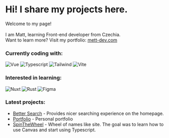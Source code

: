 <h1> Hi! I share my projects here.</h1>

<p>Welcome to my page!</br>
  </br>
  I am Matt, learning Front-end developer from Czechia.</br>
  Want to learn more? Visit my portfolio: <a href="https://www.mett-dev.com/">mett-dev.com</a>

  <h3>Currently coding with:</h3>
<p>
  <img alt="Vue" src="https://img.shields.io/badge/vuejs-%2335495e.svg?style=flat-square&logo=vuedotjs&logoColor=%234FC08D"/>
  <img alt="Typescript" src="https://img.shields.io/badge/typescript-%23007ACC.svg?style=flat-square&logo=typescript&logoColor=white"/>
  <img alt="Tailwind" src="https://img.shields.io/badge/tailwindcss-%2338B2AC.svg?style=flat-square&logo=tailwind-css&logoColor=white"/>
  <img alt="Vite" src="https://img.shields.io/badge/vite-%23646CFF.svg?style=flat-square&logo=vite&logoColor=white"/>
</p>

<h3>Interested in learning:</h3>
<p>
  <img alt="Nuxt" src="https://img.shields.io/badge/Nuxt-002E3B?style=flat-square&logo=nuxtdotjs&logoColor=#00DC82"/>
  <img alt="Rust" src="https://img.shields.io/badge/rust-%23000000.svg?style=flat-square&logo=rust&logoColor=white"/>
  <img alt="Figma" src="https://img.shields.io/badge/figma-%23F24E1E.svg?style=flat-square&logo=figma&logoColor=white"/>
</p>

<h3>Latest projects:</h3>
  <ul>
    <li>
     <a href="https://www.bettersrch.com/">Better Search</a> <span>- Provides nicer searching experience on the homepage.</span>
    </li>
    <li>
     <a href="https://www.mett-dev.com/">Portfolio</a> - Personal portfolio
    </li>
    <li>
     <a href="https://spin-the-wheel-swart.vercel.app/">SpinTheWheel</a> - Wheel of names like site. The goal was to learn how to use Canvas and start using Typescript.
    </li>
  </ul>
